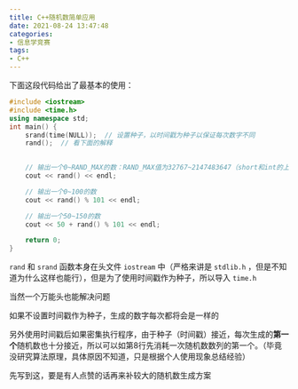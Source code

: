 ```yaml
---
title: C++随机数简单应用
date: 2021-08-24 13:47:48
categories:
- 信息学竞赛
tags:
- C++
---
```


下面这段代码给出了最基本的使用：

```cpp
#include <iostream>
#include <time.h>
using namespace std;
int main() {
    srand(time(NULL));  // 设置种子，以时间戳为种子以保证每次数字不同
	rand();  // 看下面的解释
	

    // 输出一个0~RAND_MAX的数：RAND_MAX值为32767~2147483647（short和int的上限）
    cout << rand() << endl;

    // 输出一个0~100的数
    cout << rand() % 101 << endl;

    // 输出一个50~150的数
    cout << 50 + rand() % 101 << endl;

    return 0;
}
```
`rand` 和 `srand` 函数本身在头文件 `iostream` 中（严格来讲是 `stdlib.h` ，但是不知道为什么这样也能行），但是为了使用时间戳作为种子，所以导入 `time.h`

当然一个万能头也能解决问题

如果不设置时间戳作为种子，生成的数字每次都将会是一样的

另外使用时间戳后如果密集执行程序，由于种子（时间戳）接近，每次生成的**第一个**随机数也十分接近，所以可以如第8行先消耗一次随机数数列的第一个。（毕竟没研究算法原理，具体原因不知道，只是根据个人使用现象总结经验）

先写到这，要是有人点赞的话再来补较大的随机数生成方案
